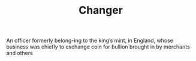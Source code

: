 ---
title: Changer
letter: C
permalink: "/definitions/bld-changer.html"
body: An officer formerly belong-ing to the king’s mint, in England, whose business
  was chiefly to exchange coin for bullion brought in by merchants and others
published_at: '2018-07-07'
source: Black's Law Dictionary 2nd Ed (1910)
layout: post
---